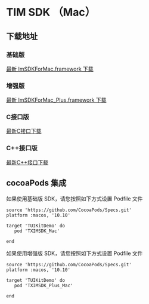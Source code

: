 # TIM SDK （Mac）

## 下载地址

### 基础版
[最新 ImSDKForMac.framework 下载](https://im.sdk.qcloud.com/download/standard/5.1.62/TIM_SDK_Mac_latest_framework.zip)

### 增强版
[最新 ImSDKForMac_Plus.framework 下载](https://sdk-im-1252463788.cos.ap-hongkong.myqcloud.com/download/plus/5.8.1696/ImSDKForMac_Plus_5.8.1696.framework.zip)

### C接口版
[最新C接口下载](https://im.sdk.cloud.tencent.cn/download/plus/5.9.1872/cross_platform/ImSDK_Mac_C_5.9.1872.framework.zip)

### C++接口版
[最新C++接口下载](https://im.sdk.cloud.tencent.cn/download/plus/5.9.1872/cross_platform/ImSDK_Mac_CPP_5.9.1872.framework.zip)

## cocoaPods 集成
如果使用基础版 SDK，请您按照如下方式设置 Podfile 文件

```
source 'https://github.com/CocoaPods/Specs.git'
platform :macos, '10.10'

target 'TUIKitDemo' do
   pod 'TXIMSDK_Mac'

end

```

如果使用增强版 SDK，请您按照如下方式设置 Podfile 文件

```
source 'https://github.com/CocoaPods/Specs.git'
platform :macos, '10.10'

target 'TUIKitDemo' do
   pod 'TXIMSDK_Plus_Mac'

end

```
